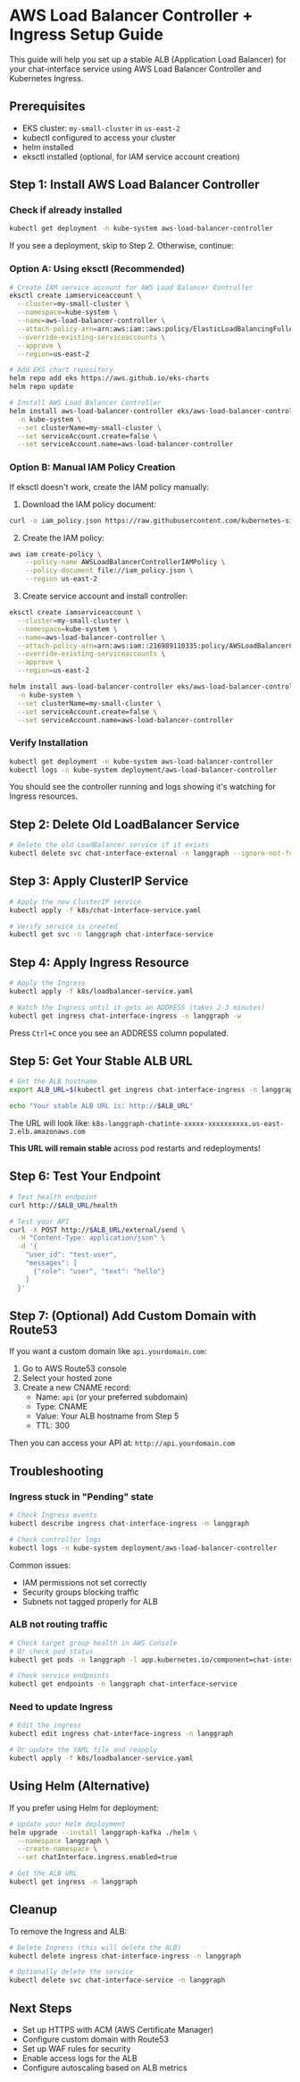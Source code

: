 # AWS Load Balancer Controller + Ingress Setup Guide

This guide will help you set up a stable ALB (Application Load Balancer) for your chat-interface service using AWS Load Balancer Controller and Kubernetes Ingress.

## Prerequisites

- EKS cluster: `my-small-cluster` in `us-east-2`
- kubectl configured to access your cluster
- helm installed
- eksctl installed (optional, for IAM service account creation)

## Step 1: Install AWS Load Balancer Controller

### Check if already installed

```bash
kubectl get deployment -n kube-system aws-load-balancer-controller
```

If you see a deployment, skip to Step 2. Otherwise, continue:

### Option A: Using eksctl (Recommended)

```bash
# Create IAM service account for AWS Load Balancer Controller
eksctl create iamserviceaccount \
  --cluster=my-small-cluster \
  --namespace=kube-system \
  --name=aws-load-balancer-controller \
  --attach-policy-arn=arn:aws:iam::aws:policy/ElasticLoadBalancingFullAccess \
  --override-existing-serviceaccounts \
  --approve \
  --region=us-east-2

# Add EKS chart repository
helm repo add eks https://aws.github.io/eks-charts
helm repo update

# Install AWS Load Balancer Controller
helm install aws-load-balancer-controller eks/aws-load-balancer-controller \
  -n kube-system \
  --set clusterName=my-small-cluster \
  --set serviceAccount.create=false \
  --set serviceAccount.name=aws-load-balancer-controller
```

### Option B: Manual IAM Policy Creation

If eksctl doesn't work, create the IAM policy manually:

1. Download the IAM policy document:
```bash
curl -o iam_policy.json https://raw.githubusercontent.com/kubernetes-sigs/aws-load-balancer-controller/v2.7.0/docs/install/iam_policy.json
```

2. Create the IAM policy:
```bash
aws iam create-policy \
    --policy-name AWSLoadBalancerControllerIAMPolicy \
    --policy-document file://iam_policy.json \
    --region us-east-2
```

3. Create service account and install controller:
```bash
eksctl create iamserviceaccount \
  --cluster=my-small-cluster \
  --namespace=kube-system \
  --name=aws-load-balancer-controller \
  --attach-policy-arn=arn:aws:iam::216989110335:policy/AWSLoadBalancerControllerIAMPolicy \
  --override-existing-serviceaccounts \
  --approve \
  --region=us-east-2

helm install aws-load-balancer-controller eks/aws-load-balancer-controller \
  -n kube-system \
  --set clusterName=my-small-cluster \
  --set serviceAccount.create=false \
  --set serviceAccount.name=aws-load-balancer-controller
```

### Verify Installation

```bash
kubectl get deployment -n kube-system aws-load-balancer-controller
kubectl logs -n kube-system deployment/aws-load-balancer-controller
```

You should see the controller running and logs showing it's watching for Ingress resources.

## Step 2: Delete Old LoadBalancer Service

```bash
# Delete the old LoadBalancer service if it exists
kubectl delete svc chat-interface-external -n langgraph --ignore-not-found=true
```

## Step 3: Apply ClusterIP Service

```bash
# Apply the new ClusterIP service
kubectl apply -f k8s/chat-interface-service.yaml

# Verify service is created
kubectl get svc -n langgraph chat-interface-service
```

## Step 4: Apply Ingress Resource

```bash
# Apply the Ingress
kubectl apply -f k8s/loadbalancer-service.yaml

# Watch the Ingress until it gets an ADDRESS (takes 2-3 minutes)
kubectl get ingress chat-interface-ingress -n langgraph -w
```

Press `Ctrl+C` once you see an ADDRESS column populated.

## Step 5: Get Your Stable ALB URL

```bash
# Get the ALB hostname
export ALB_URL=$(kubectl get ingress chat-interface-ingress -n langgraph -o jsonpath='{.status.loadBalancer.ingress[0].hostname}')

echo "Your stable ALB URL is: http://$ALB_URL"
```

The URL will look like: `k8s-langgraph-chatinte-xxxxx-xxxxxxxxxx.us-east-2.elb.amazonaws.com`

**This URL will remain stable** across pod restarts and redeployments!

## Step 6: Test Your Endpoint

```bash
# Test health endpoint
curl http://$ALB_URL/health

# Test your API
curl -X POST http://$ALB_URL/external/send \
  -H "Content-Type: application/json" \
  -d '{
    "user_id": "test-user",
    "messages": [
      {"role": "user", "text": "hello"}
    ]
  }'
```

## Step 7: (Optional) Add Custom Domain with Route53

If you want a custom domain like `api.yourdomain.com`:

1. Go to AWS Route53 console
2. Select your hosted zone
3. Create a new CNAME record:
   - Name: `api` (or your preferred subdomain)
   - Type: CNAME
   - Value: Your ALB hostname from Step 5
   - TTL: 300

Then you can access your API at: `http://api.yourdomain.com`

## Troubleshooting

### Ingress stuck in "Pending" state

```bash
# Check Ingress events
kubectl describe ingress chat-interface-ingress -n langgraph

# Check controller logs
kubectl logs -n kube-system deployment/aws-load-balancer-controller
```

Common issues:
- IAM permissions not set correctly
- Security groups blocking traffic
- Subnets not tagged properly for ALB

### ALB not routing traffic

```bash
# Check target group health in AWS Console
# Or check pod status
kubectl get pods -n langgraph -l app.kubernetes.io/component=chat-interface

# Check service endpoints
kubectl get endpoints -n langgraph chat-interface-service
```

### Need to update Ingress

```bash
# Edit the ingress
kubectl edit ingress chat-interface-ingress -n langgraph

# Or update the YAML file and reapply
kubectl apply -f k8s/loadbalancer-service.yaml
```

## Using Helm (Alternative)

If you prefer using Helm for deployment:

```bash
# Update your Helm deployment
helm upgrade --install langgraph-kafka ./helm \
  --namespace langgraph \
  --create-namespace \
  --set chatInterface.ingress.enabled=true

# Get the ALB URL
kubectl get ingress -n langgraph
```

## Cleanup

To remove the Ingress and ALB:

```bash
# Delete Ingress (this will delete the ALB)
kubectl delete ingress chat-interface-ingress -n langgraph

# Optionally delete the service
kubectl delete svc chat-interface-service -n langgraph
```

## Next Steps

- Set up HTTPS with ACM (AWS Certificate Manager)
- Configure custom domain with Route53
- Set up WAF rules for security
- Enable access logs for the ALB
- Configure autoscaling based on ALB metrics
